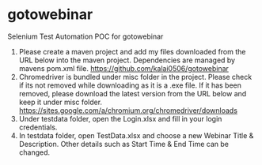 # gotowebinar
Selenium Test Automation POC for gotowebinar

1. Please create a maven project and add my files downloaded from the URL below into the maven project. Dependencies are managed by mavens pom.xml file.
https://github.com/kalai0506/gotowebinar
2. Chromedriver is bundled under misc folder in the project. Please check if its not removed while downloading as it is a .exe file. If it has been removed, please download the latest version from the URL below and keep it under misc folder. 
https://sites.google.com/a/chromium.org/chromedriver/downloads
4. Under testdata folder, open the Login.xlsx and fill in your login credentials.
4. In testdata folder, open TestData.xlsx and choose a new Webinar Title & Description. Other details such as Start Time & End Time can be changed.
